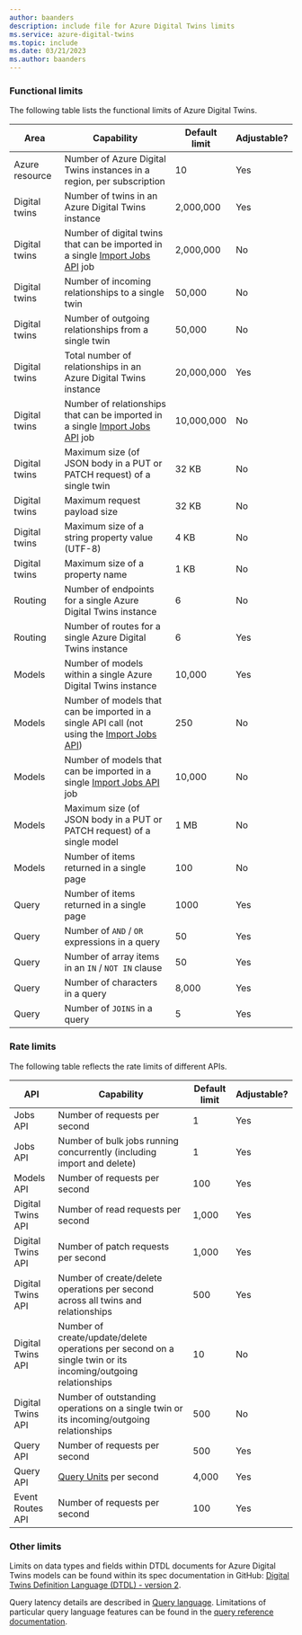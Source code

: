 ```yaml
---
author: baanders
description: include file for Azure Digital Twins limits
ms.service: azure-digital-twins
ms.topic: include
ms.date: 03/21/2023
ms.author: baanders
---
```


### Functional limits

The following table lists the functional limits of Azure Digital Twins. 

| Area | Capability | Default limit | Adjustable? |
| --- | --- | --- | --- |
| Azure resource | Number of Azure Digital Twins instances in a region, per subscription | 10 | Yes |
| Digital twins | Number of twins in an Azure Digital Twins instance | 2,000,000 | Yes |
| Digital twins | Number of digital twins that can be imported in a single [Import Jobs API](/rest/api/digital-twins/dataplane/jobs) job | 2,000,000 | No |
| Digital twins | Number of incoming relationships to a single twin | 50,000 | No |
| Digital twins | Number of outgoing relationships from a single twin | 50,000 | No |
| Digital twins | Total number of relationships in an Azure Digital Twins instance | 20,000,000 | Yes |
| Digital twins | Number of relationships that can be imported in a single [Import Jobs API](/rest/api/digital-twins/dataplane/jobs) job | 10,000,000 | No |
| Digital twins | Maximum size (of JSON body in a PUT or PATCH request) of a single twin | 32 KB | No |
| Digital twins | Maximum request payload size | 32 KB | No | 
| Digital twins | Maximum size of a string property value (UTF-8) | 4 KB | No|
| Digital twins | Maximum size of a property name | 1 KB | No| 
| Routing | Number of endpoints for a single Azure Digital Twins instance | 6 | No |
| Routing | Number of routes for a single Azure Digital Twins instance | 6 | Yes |
| Models | Number of models within a single Azure Digital Twins instance | 10,000 | Yes |
| Models | Number of models that can be imported in a single API call (not using the [Import Jobs API](/rest/api/digital-twins/dataplane/jobs)) | 250 | No |
| Models | Number of models that can be imported in a single [Import Jobs API](/rest/api/digital-twins/dataplane/jobs) job | 10,000 | No |
| Models | Maximum size (of JSON body in a PUT or PATCH request) of a single model | 1 MB | No |
| Models | Number of items returned in a single page | 100 | No |
| Query | Number of items returned in a single page | 1000 | Yes |
| Query | Number of `AND` / `OR` expressions in a query | 50 | Yes |
| Query | Number of array items in an `IN` / `NOT IN` clause | 50 | Yes |
| Query | Number of characters in a query | 8,000 | Yes |
| Query | Number of `JOINS` in a query | 5 | Yes |

### Rate limits

The following table reflects the rate limits of different APIs.

| API | Capability | Default limit | Adjustable? |
| --- | --- | --- | --- |
| Jobs API | Number of requests per second | 1 | Yes |
| Jobs API | Number of bulk jobs running concurrently (including import and delete) | 1 | Yes |
| Models API | Number of requests per second | 100 | Yes |
| Digital Twins API | Number of read requests per second | 1,000 | Yes |
| Digital Twins API | Number of patch requests per second | 1,000 | Yes |
| Digital Twins API | Number of create/delete operations per second across all twins and relationships | 500 | Yes |
| Digital Twins API | Number of create/update/delete operations per second on a single twin or its incoming/outgoing relationships | 10 | No |
| Digital Twins API | Number of outstanding operations on a single twin or its incoming/outgoing relationships | 500 | No |
| Query API | Number of requests per second | 500 | Yes |
| Query API | [Query Units](/azure/digital-twins/concepts-query-units) per second | 4,000 | Yes |
| Event Routes API | Number of requests per second | 100 | Yes |

### Other limits

Limits on data types and fields within DTDL documents for Azure Digital Twins models can be found within its spec documentation in GitHub: [Digital Twins Definition Language (DTDL) - version 2](https://github.com/Azure/opendigitaltwins-dtdl/blob/master/DTDL/v2/DTDL.v2.md).
 
Query latency details are described in [Query language](/azure/digital-twins/concepts-query-language#considerations-for-querying). Limitations of particular query language features can be found in the [query reference documentation](/azure/digital-twins/concepts-query-language#reference-documentation).
